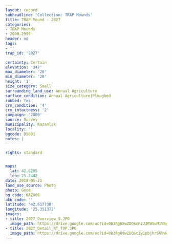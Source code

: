 ```yaml
---
layout: record
subheadline: 'Collection: TRAP Mounds'
title: TRAP Mound - 2027
categories:
- TRAP Mounds
- 2000-2999
header: no
tags:
- ''
trap_id: '2027'

certainty: Certain
elevation: '347'
max_diameter: '20'
min_diameter: '20'
height: '1'
size_category: Small
surrounding_land_use: Annual Agriculture
surface_condition: Annual Agriculture|Ploughed
robbed: Yes
crm_condition: '4'
crm_intactness: '2'
campaign: '2009'
source: Survey
municipality: Kazanlak
locality: ''
bgcode: DS001
notes: |


rights: standard


maps:
  lat: 42.6285
  lon: 25.2442
date: 2018-05-21
land_use_source: Photo
photo: Good
bg_code: KAZ006
akb_code: ''
latitude: '42.617738'
longitude: '25.351372'
images:
- title: 2027_Overview_S.JPG
  image_path: https://drive.google.com/uc?id=0B3Rg88wZDQscRzJ3RW5uM1VRc28
- title: 2027_Detail_RT_TOP.JPG
  image_path: https://drive.google.com/uc?id=0B3Rg88wZDQscZy1pbjhrSGVwWWs
---
```

